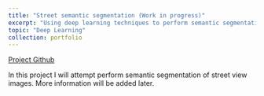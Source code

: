 ```yaml
---
title: "Street semantic segmentation (Work in progress)"
excerpt: "Using deep learning techniques to perform semantic segmentation on street videos <br/>"
topic: "Deep Learning"
collection: portfolio
---
```


[Project Github](https://github.com/NetoPedro/Street-Segmentation-Pytorch)


In this project I will attempt perform semantic segmentation of street view images. More information will be added later.
